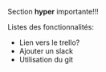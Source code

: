 Section **hyper** importante!!!

Listes des fonctionnalités:
* Lien vers le trello?
* Ajouter un slack
* Utilisation du git

